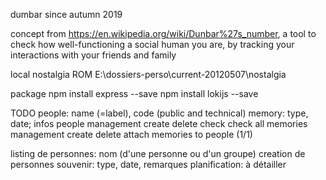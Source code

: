 dumbar
since autumn 2019

concept
from https://en.wikipedia.org/wiki/Dunbar%27s_number, a tool to check how well-functioning a social human you are, by tracking your interactions with your friends and family

local nostalgia ROM
E:\dossiers-perso\current-20120507\nostalgia

package
npm install express --save 
npm install lokijs --save 


TODO
people: name (=label), code (public and technical)
memory: type, date; infos
people management
    create
    delete
    check
    check all
memories management
    create
    delete
attach memories to people (1/1)



listing de personnes: nom (d'une personne ou d'un groupe)
creation de personnes
souvenir: type, date, remarques
planification: à détailler


